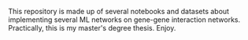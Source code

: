 This repository is made up of several notebooks and datasets about implementing several ML networks on gene-gene interaction networks.
Practically, this is my master's degree thesis.
Enjoy.
